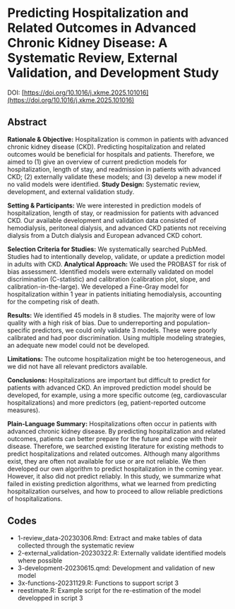 # Predicting Hospitalization and Related Outcomes in Advanced Chronic Kidney Disease: A Systematic Review, External Validation, and Development Study
DOI: [https://doi.org/10.1016/j.xkme.2025.101016](https://doi.org/10.1016/j.xkme.2025.101016)

## Abstract
**Rationale & Objective:** Hospitalization is common in patients with advanced chronic kidney disease (CKD). Predicting hospitalization and related outcomes would be beneficial for hospitals and patients. Therefore, we aimed to (1) give an overview of current prediction models for hospitalization, length of stay, and readmission in patients with advanced CKD; (2) externally validate these models; and (3) develop a new model if no valid models were identified.
**Study Design:** Systematic review, development, and external validation study.

**Setting & Participants:** We were interested in prediction models of hospitalization, length of stay, or readmission for patients with advanced CKD. Our available development and validation data consisted of hemodialysis, peritoneal dialysis, and advanced CKD patients not receiving dialysis from a Dutch dialysis and European advanced CKD cohort.

**Selection Criteria for Studies:** We systematically searched PubMed. Studies had to intentionally develop, validate, or update a prediction model in adults with CKD.
**Analytical Approach:** We used the PROBAST for risk of bias assessment. Identified models were externally validated on model discrimination (C-statistic) and calibration (calibration plot, slope, and calibration-in-the-large). We developed a Fine-Gray model for hospitalization within 1 year in patients initiating hemodialysis, accounting for the competing risk of death.

**Results:** We identified 45 models in 8 studies. The majority were of low quality with a high risk of bias. Due to underreporting and population-specific predictors, we could only validate 3 models. These were poorly calibrated and had poor discrimination. Using multiple modeling strategies, an adequate new model could not be developed.

**Limitations:** The outcome hospitalization might be too heterogeneous, and we did not have all relevant predictors available.

**Conclusions:** Hospitalizations are important but difficult to predict for patients with advanced CKD. An improved prediction model should be developed, for example, using a more specific outcome (eg, cardiovascular hospitalizations) and more predictors (eg, patient-reported outcome measures).

**Plain-Language Summary:** Hospitalizations often occur in patients with advanced chronic kidney disease. By predicting hospitalization and related outcomes, patients can better prepare for the future and cope with their disease. Therefore, we searched existing literature for existing methods to predict hospitalizations and related outcomes. Although many algorithms exist, they are often not available for use or are not reliable. We then developed our own algorithm to predict hospitalization in the coming year. However, it also did not predict reliably. In this study, we summarize what failed in existing prediction algorithms, what we learned from predicting hospitalization ourselves, and how to proceed to allow reliable predictions of hospitalizations.


## Codes
- 1-review_data-20230306.Rmd: Extract and make tables of data collected through the systematic review
- 2-external_validation-20230322.R: Externally validate identified models where possible
- 3-development-20230615.qmd: Development and validation of new model
- 3x-functions-20231129.R: Functions to support script 3
- reestimate.R: Example script for the re-estimation of the model developped in script 3
